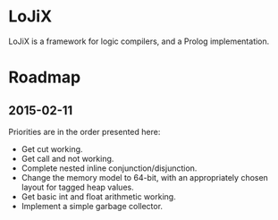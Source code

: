 LoJiX
=====

LoJiX is a framework for logic compilers, and a Prolog implementation.

Roadmap
=======

2015-02-11
----------

Priorities are in the order presented here:

* Get cut working.
* Get call and not working.
* Complete nested inline conjunction/disjunction.
* Change the memory model to 64-bit, with an appropriately chosen layout for tagged heap values.    
* Get basic int and float arithmetic working.
* Implement a simple garbage collector.
